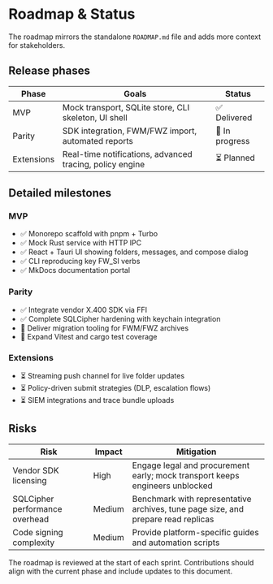 # Roadmap & Status

The roadmap mirrors the standalone `ROADMAP.md` file and adds more context for stakeholders.

## Release phases

| Phase      | Goals                                                    | Status         |
| ---------- | -------------------------------------------------------- | -------------- |
| MVP        | Mock transport, SQLite store, CLI skeleton, UI shell     | ✅ Delivered   |
| Parity     | SDK integration, FWM/FWZ import, automated reports       | 🚧 In progress |
| Extensions | Real-time notifications, advanced tracing, policy engine | ⏳ Planned     |

## Detailed milestones

### MVP

- ✅ Monorepo scaffold with pnpm + Turbo
- ✅ Mock Rust service with HTTP IPC
- ✅ React + Tauri UI showing folders, messages, and compose dialog
- ✅ CLI reproducing key FW_SI verbs
- ✅ MkDocs documentation portal

### Parity

- ✅ Integrate vendor X.400 SDK via FFI
- ✅ Complete SQLCipher hardening with keychain integration
- 🚧 Deliver migration tooling for FWM/FWZ archives
- 🚧 Expand Vitest and cargo test coverage

### Extensions

- ⏳ Streaming push channel for live folder updates
- ⏳ Policy-driven submit strategies (DLP, escalation flows)
- ⏳ SIEM integrations and trace bundle uploads

## Risks

| Risk                           | Impact | Mitigation                                                                        |
| ------------------------------ | ------ | --------------------------------------------------------------------------------- |
| Vendor SDK licensing           | High   | Engage legal and procurement early; mock transport keeps engineers unblocked      |
| SQLCipher performance overhead | Medium | Benchmark with representative archives, tune page size, and prepare read replicas |
| Code signing complexity        | Medium | Provide platform-specific guides and automation scripts                           |

The roadmap is reviewed at the start of each sprint. Contributions should align with the current phase and include updates to this document.
